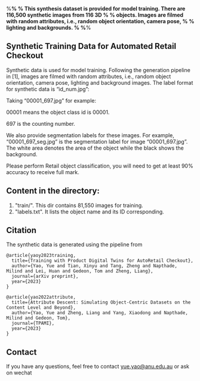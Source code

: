 %******************************************************************************************************************%
% This synthesis dataset is provided for model training. There are 116,500 synthetic images from 116 3D            %
% objects. Images are filmed with random attributes, i.e., random object orientation, camera pose,                 %
% lighting and backgrounds.                                                                                        %
%******************************************************************************************************************%


## Synthetic Training Data for Automated Retail Checkout 

Synthetic data is used for model training. Following the generation pipeline in [1], images are filmed with random attributes, i.e., random object orientation, camera pose, lighting and background images. The label format for synthetic data is “id_num.jpg”: 

Taking “00001_697.jpg” for example: 

00001 means the object class id is 00001. 

697 is the counting number. 

We also provide segmentation labels for these images. For example, “00001_697_seg.jpg” is the segmentation label for image “00001_697.jpg”. The white area denotes the area of the object while the black shows the background.   

Please perform Retail object classification, you will need to get at least 90% accuracy to receive full mark. 


## Content in the directory:

1. "train/". This dir contains 81,550 images for training. 
3. "labels.txt". It lists the object name and its ID corresponding. 

## Citation 

The synthetic data is generated using the pipeline from

```
@article{yaoy2023training,
  title={Training with Product Digital Twins for AutoRetail Checkout},
  author={Yao, Yue and Tian, Xinyu and Tang, Zheng and Napthade, Milind and Lei, Huan and Gedeon, Tom and Zheng, Liang},
  journal={arXiv preprint},
  year={2023}
}

@article{yao2022attribute,
  title={Attribute Descent: Simulating Object-Centric Datasets on the Content Level and Beyond},
  author={Yao, Yue and Zheng, Liang and Yang, Xiaodong and Napthade, Milind and Gedeon, Tom},
  journal={TPAMI},
  year={2023}
}
```

## Contact 

If you have any questions, feel free to contact yue.yao@anu.edu.au or ask on wechat